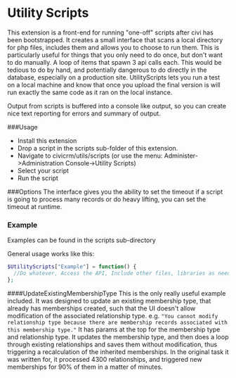 # Utility Scripts

This extension is a front-end for running "one-off" scripts after civi has been bootstrapped. 
It creates a small interface that scans a local directory for php files, includes them and allows you to choose to run them. This is particularly useful for things that you only need to do once, but don't want to do manually. A loop of items that spawn 3 api calls each. This would be tedious to do by hand, and potentially dangerous to do directly in the database, especially on a production site. UtilityScripts lets you run a test on a local machine and know that once you upload the final version is will run exactly the same code as it ran on the local instance.

Output from scripts is buffered into a console like output, so you can create nice text reporting for errors and summary of output.



###Usage
* Install this extension
* Drop a script in the scripts sub-folder of this extension. 
* Navigate to civicrm/utils/scripts (or use the menu: Administer->Administration Console->Utility Scripts)
* Select your script
* Run the script

###Options
The interface gives you the ability to set the timeout if a script is going to process many records or do heavy lifting, you can set the timeout at runtime. 

### Example
Examples can be found in the scripts sub-directory

General usage works like this:
```php
$UtilityScripts["Example"] = function() {
  //Do whatever, Access the API, Include other files, libraries as needed, Call BAO or other core functions, etc.
};
```

####UpdateExistingMembershipType
This is the only really useful example included. It was designed to update an existing membership type, that already has memberships created, such that the UI doesn't allow modification of the associated relationship type. 
e.g. `"You cannot modify relationship type because there are membership records associated with this membership type."`
It has params at the top for the membership type and relationship type. It updates the membership type, and then does a loop through existing relationships and saves them without modification, thus triggering a recalculation of the inherited memberships. In the original task it was written for, it processed 4300 relationships, and triggered new memberships for 90% of them in a matter of minutes.

